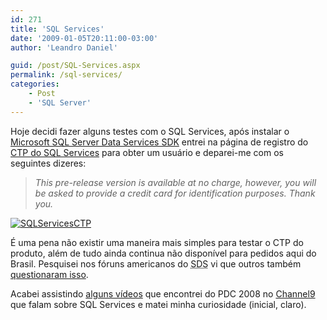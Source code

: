 ```yaml
---
id: 271
title: 'SQL Services'
date: '2009-01-05T20:11:00-03:00'
author: 'Leandro Daniel'

guid: /post/SQL-Services.aspx
permalink: /sql-services/
categories:
    - Post
    - 'SQL Server'
---
```


Hoje decidi fazer alguns testes com o SQL Services, após instalar o [Microsoft SQL Server Data Services SDK](http://www.microsoft.com/downloads/details.aspx?FamilyId=0B1FA5C6-EC9D-440B-939E-481DD05F2627&displaylang=en) entrei na página de registro do [CTP do SQL Services](http://go.microsoft.com/fwlink/?LinkID=133905&clcid=0x409) para obter um usuário e deparei-me com os seguintes dizeres:

> *This pre-release version is available at no charge, however, you will be asked to provide a credit card for identification purposes. Thank you.*

[![SQLServicesCTP](http://leandrodaniel.com/pics/WindowsLiveWriter/ea0e9923a1b0_66D/SQLServicesCTP_thumb.gif "SQLServicesCTP")](http://leandrodaniel.com/pics/WindowsLiveWriter/ea0e9923a1b0_66D/SQLServicesCTP_2.gif)

É uma pena não existir uma maneira mais simples para testar o CTP do produto, além de tudo ainda continua não disponível para pedidos aqui do Brasil. Pesquisei nos fóruns americanos do <acronym title="SQL Data Services">SDS</acronym> vi que outros também [questionaram isso](http://social.msdn.microsoft.com/Forums/en-US/ssdsgetstarted/thread/e4732c0f-be1d-41c2-9b78-001f778e0571/).

Acabei assistindo [alguns vídeos](http://channel9.msdn.com/tags/SQL+Server+Data+Services/) que encontrei do PDC 2008 no [Channel9](http://channel9.msdn.com/) que falam sobre SQL Services e matei minha curiosidade (inicial, claro).